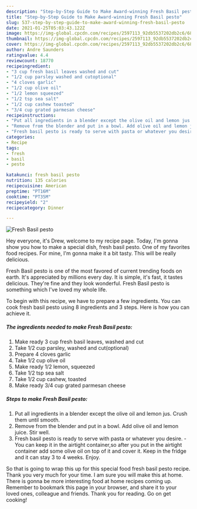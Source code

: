 ```yaml
---
description: "Step-by-Step Guide to Make Award-winning Fresh Basil pesto"
title: "Step-by-Step Guide to Make Award-winning Fresh Basil pesto"
slug: 537-step-by-step-guide-to-make-award-winning-fresh-basil-pesto
date: 2021-01-25T05:03:43.122Z
image: https://img-global.cpcdn.com/recipes/2597113_92db5537202db2c6/680x482cq70/fresh-basil-pesto-recipe-main-photo.jpg
thumbnail: https://img-global.cpcdn.com/recipes/2597113_92db5537202db2c6/680x482cq70/fresh-basil-pesto-recipe-main-photo.jpg
cover: https://img-global.cpcdn.com/recipes/2597113_92db5537202db2c6/680x482cq70/fresh-basil-pesto-recipe-main-photo.jpg
author: Andre Saunders
ratingvalue: 4.4
reviewcount: 18770
recipeingredient:
- "3 cup fresh basil leaves washed and cut"
- "1/2 cup parsley washed and cutoptional"
- "4 cloves garlic"
- "1/2 cup olive oil"
- "1/2 lemon squeezed"
- "1/2 tsp sea salt"
- "1/2 cup cashew toasted"
- "3/4 cup grated parmesan cheese"
recipeinstructions:
- "Put all ingredients in a blender except the olive oil and lemon jus. Crush them until smooth."
- "Remove from the blender and put in a bowl. Add olive oil and lemon juice. Stir well."
- "Fresh basil pesto is ready to serve with pasta or whatever you desire. You can keep it in the airtight container,so after you put in the airtight container add some olive oil on top of it and cover it. Keep in the fridge and it can stay 3 to 4 weeks. Enjoy."
categories:
- Recipe
tags:
- fresh
- basil
- pesto

katakunci: fresh basil pesto 
nutrition: 135 calories
recipecuisine: American
preptime: "PT16M"
cooktime: "PT35M"
recipeyield: "2"
recipecategory: Dinner

---
```



![Fresh Basil pesto](https://img-global.cpcdn.com/recipes/2597113_92db5537202db2c6/680x482cq70/fresh-basil-pesto-recipe-main-photo.jpg)

Hey everyone, it's Drew, welcome to my recipe page. Today, I'm gonna show you how to make a special dish, fresh basil pesto. One of my favorites food recipes. For mine, I'm gonna make it a bit tasty. This will be really delicious.

Fresh Basil pesto is one of the most favored of current trending foods on earth. It's appreciated by millions every day. It is simple, it's fast, it tastes delicious. They're fine and they look wonderful. Fresh Basil pesto is something which I've loved my whole life.




To begin with this recipe, we have to prepare a few ingredients. You can cook fresh basil pesto using 8 ingredients and 3 steps. Here is how you can achieve it.

<!--inarticleads1-->

##### The ingredients needed to make Fresh Basil pesto:

1. Make ready 3 cup fresh basil leaves, washed and cut
1. Take 1/2 cup parsley, washed and cut(optional)
1. Prepare 4 cloves garlic
1. Take 1/2 cup olive oil
1. Make ready 1/2 lemon, squeezed
1. Take 1/2 tsp sea salt
1. Take 1/2 cup cashew, toasted
1. Make ready 3/4 cup grated parmesan cheese




<!--inarticleads2-->

##### Steps to make Fresh Basil pesto:

1. Put all ingredients in a blender except the olive oil and lemon jus. Crush them until smooth.
1. Remove from the blender and put in a bowl. Add olive oil and lemon juice. Stir well.
1. Fresh basil pesto is ready to serve with pasta or whatever you desire. - You can keep it in the airtight container,so after you put in the airtight container add some olive oil on top of it and cover it. Keep in the fridge and it can stay 3 to 4 weeks. Enjoy.




So that is going to wrap this up for this special food fresh basil pesto recipe. Thank you very much for your time. I am sure you will make this at home. There is gonna be more interesting food at home recipes coming up. Remember to bookmark this page in your browser, and share it to your loved ones, colleague and friends. Thank you for reading. Go on get cooking!
